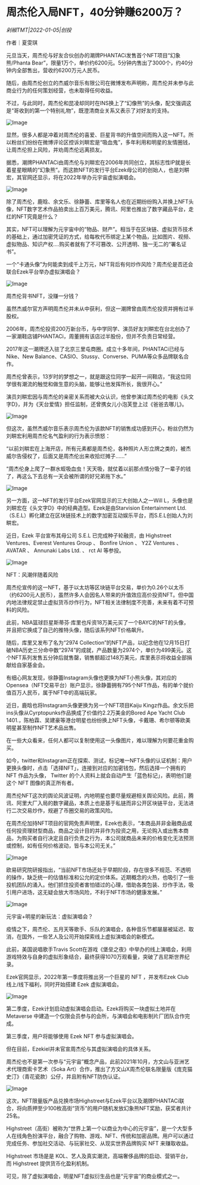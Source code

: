 # 周杰伦入局NFT，40分钟赚6200万？

*剁椒TMT|2022-01-05|创投*

作者｜夏雯琪

元旦当天，周杰伦与好友合伙创办的潮牌PHANTACi发售首个NFT项目“幻象熊/Phanta Bear”，限量1万个，单价约6200元。5分钟内售出了3000个，约40分钟内全部售出，营收约6200万元人民币。

随后，由周杰伦创立的杰威尔音乐有限公司在微博发布声明称，周杰伦并未参与此商业行为的任何策划经营，也未取得任何收益。

不过，与此同时，周杰伦和昆凌却同时在INS换上了“幻像熊”的头像，配文强调这是“哥收到的第一个特别礼物”，既澄清商业关系又表示了对好友的支持。

![Image](https://inews.gtimg.com/newsapp_bt/0/14385544141/641)

显然，很多人都是冲着对周杰伦的喜爱、巨星背书的升值空间而购入这一NFT。所以粉丝们纷纷在微博评论区控诉刘畊宏是“吸血鬼”，多年利用和明星的友情圈钱，让周杰伦担上风险，并劝周杰伦远离损友。

据悉，潮牌PHANTACi由周杰伦与刘畊宏在2006年共同创立，其标志性IP就是长着星星眼睛的“幻象熊”。而这款NFT的发行平台Ezek母公司的创始人，也是刘畊宏，其官网还显示，将在2022年举办元宇宙虚拟演唱会。

![Image](https://inews.gtimg.com/newsapp_bt/0/14385544140/641)

除了周杰伦，鹿晗、余文乐、徐静蕾、库里等名人也在近期纷纷购入并换上NFT头像，NFT数字艺术作品拍卖出上百万美元，腾讯、阿里也推出了数字藏品平台，走红的NFT究竟是什么？

其实，NFT可以理解为元宇宙中的“物品、财产”。相当于在区块链、虚拟货币技术的基础上，通过加密凭证的方式，给每枚代币绑定上某个物品，比如图片、视频、虚拟物品、知识产权….购买者就有了不可篡改、公开透明、独一无二的“署名证书”。

一个“卡通头像”为何能卖到成千上万元，NFT背后有何炒作风险？周杰伦是否还会联合Ezek平台举办虚拟演唱会？

![Image](https://inews.gtimg.com/newsapp_bt/0/14385544123/641)

周杰伦背书NFT，没赚一分钱？

虽然杰威尔官方声明周杰伦并未从中获利，但这一潮牌曾由周杰伦投资并拥有过半股权。

2006年，周杰伦投资200万新台币，与中学同学、演员好友刘畊宏在台北创办了一家潮鞋店铺PHANTACi，周董拥有该店过半股份，但并不负责日常经营。

2017年这一潮牌还入驻了北京三里屯商圈。成立十多年间，PHANTACi已经与Nike、New Balance、CASIO、Stussy、Converse、PUMA等众多品牌联名合作。

周杰伦曾表示，13岁时的梦想之一，就是跟这位同学一起开一间鞋店，“我这位同学很有潮流的触觉和做生意的头脑，能够让他发挥所长，我很开心。”

演员刘畊宏因与周杰伦的亲密关系而被大众认识，他曾参演过周杰伦的电影《头文字D》，并为《天台爱情》担任监制，还曾携女儿小泡芙登上过《爸爸去哪儿》。

![Image](https://inews.gtimg.com/newsapp_bt/0/14385544135/641)

但这次，虽然杰威尔音乐表示周杰伦为该款NFT的销售成功感到开心，粉丝仍然为刘畊宏利用周杰伦名气盈利的行为表示愤怒：

“以前刘畊宏在上海开店，所有元素都是周杰伦，各种照片人形立牌之类的，被杰威尔告侵权了，后面又是周杰伦出来收拾烂摊子……”

“周杰伦身上爬了一群水蛭吸血虫！天天吸，就仗着以前那点情分吸了一辈子的钱了，再这么下去总有一天会被所谓的好兄弟拖下水。”

![Image](https://inews.gtimg.com/newsapp_bt/0/14385544142/641)

另一方面，这一NFT的发行平台Ezek官网显示的三大创始人之一Will L，头像也是刘畊宏在《头文字D》中的经典造型。Ezek是由Starvision Entertainment Ltd.（S.E.L）孵化建立在区块链技术上的数字加密互动娱乐平台，而S.E.L创始人为刘畊宏。

近日，Ezek 平台宣布其母公司 S.E.L 已完成种子轮融资，由 Highstreet Ventures、Everest Ventures Group 、 Bonfire Union 、 Y2Z Ventures 、 AVATAR 、 Annunaki Labs Ltd. 、 rct AI 等参投。

![Image](https://inews.gtimg.com/newsapp_bt/0/14385544129/641)

NFT：风潮伴随着风险

周杰伦宣传的这一NFT，基于以太坊等区块链平台交易，单价为0.26个以太币（约6200元人民币），虽然许多人会因名人带来的升值效应高价投资NFT。但中国内地法律规定禁止虚拟货币炒作行为，NFT相关法律制度不完善，未来有着不可预料的风险。

此前，NBA篮球巨星斯蒂芬·库里也斥资18万美元买了一个BAYC的NFT的头像，并且把它换成了自己的推特头像，随后该系列NFT价格飙升。

随后，库里又发布了名为“2974 Collection”的NFT产品，以纪念他在12月15日打破NBA历史三分命中数“2974”的成就，产品数量为2974个，单价为499美元。这个NFT系列发售五分钟后就售罄，销售额超过148万美元，库里表示将收益全部捐献给自家基金会。

有细心网友发现，徐静蕾Instagram头像也更换为NFT小熊头像，其对应的Opensea（NFT交易平台）账户显示，徐静蕾拥有795个NFT作品，有的单个就价值百万人民币，属于NFT中的高端玩家。

近日，鹿晗也将Instagram头像更换为另一个NFT项目Kaiju Kingz作品。余文乐把ins头像从Cyrptopunks作品换成了价值约2.2万美金的Bored Ape Yacht Club 1401.，陈柏霖、吴建豪等港台明星也纷纷换上NFT头像，卡戴珊、希尔顿等欧美明星甚至制作NFT艺术品出售。

在一些大众看来，任何人都可以复制使用这一头像图片，难以理解为何要花重金购买。

如今，twitter和Instagram正在探索、测试，标记唯一NFT头像的认证机制：用户更换头像时，点击「选择NFT」，连接到对应的加密钱包，然后选择一个拥有的NFT 作品为头像， Twitter 的个人资料上就会自动产生「蓝色标记」，表明他们是这个 NFT 图像的真正所有者。

周杰伦NFT这次的舆论风波证明，内地明星也要尽量规避相关舆论风险。此前，腾讯、阿里大厂入局的数字藏品，本质上也是基于私链而非公开区块链平台，无法进行二次交易炒作，规避了币圈交易的政策风险。

在周杰伦加持NFT项目的官网免责声明里，Ezek也表示，“本商品并非金融商品或任何投资理财型商品，商品之设计目的并非作为投资之用，无论购入或出售本商品，为购买者自行决定且自行负责之行为，本公司就商品未来的价格变化无法预测或控制，如有任何价格波动，皆与本公司无关。”

![Image](https://inews.gtimg.com/newsapp_bt/0/14385544136/641)

欧易研究院研报指出，“当前NFT市场还处于早期阶段，存在很多不规范、不透明的操作，缺乏统一的估值标准和公允的定价体系。近期概念的火热，也吸引了一些投机团队的涌入。他们抓住投资者害怕错过的心理，借助各类包装、炒作手法，吸引用户进场，这无疑会放大市场风险，不利于NFT市场的健康发展。”

![Image](https://inews.gtimg.com/newsapp_bt/0/14385544127/641)

元宇宙+明星的新玩法：虚拟演唱会？

疫情之下，周杰伦、五月天等歌手、乐队的演唱会，各种音乐节都屡屡被延迟、取消，在国外，一些艺人及公司开始探索线上虚拟演唱会的新模式。

此前，美国说唱歌手Travis Scott在游戏《堡垒之夜》中举办的线上演唱会，利用游戏特效与自身的虚拟形象结合，最终获得1070万观看量，突破了吉尼斯世界纪录。

Ezek官网显示，2022年第一季度将推出另一个巨星的 NFT ，并发布Ezek Club 线上/线下福利，同时开始搭建 Ezek 虚拟演唱会。

![Image](https://inews.gtimg.com/newsapp_bt/0/14385544125/641)

第二季度，Ezek计划启动虚拟演唱会启动。Ezek将购买一块虚拟土地并在 Metaverse 中建造一个仅限会员参与的会所，与演唱会和电影制片厂团队合作完成。

第三季度，用户将能够使用 Ezek NFT 参与虚拟演唱会。

但在目前，Ezekiel并未官宣周杰伦与其虚拟演唱会的具体关系。

周杰伦也不是第一次参与“元宇宙”概念产品，此前2021年10月，方文山与亚洲艺术代理商索卡艺术（Soka Art）合作，推出了方文山X周杰伦联名限量版《庞克猫史汀》（青花瓷款）公仔，并且附有NFT防伪认证。

![Image](https://inews.gtimg.com/newsapp_bt/0/14385544150/641)

这次，NFT限量版产品兑换市场Highstreet与Ezek平台以及潮牌PHANTACi联合，将向质押至少100枚高街“货币”的用户随机发放幻象熊NFT奖励，获奖者共计25名。

Highstreet（高街）被称为“世界上第一个以商业为中心的元宇宙”，是一个大型多人在线角色扮演平台，融合了购物、游戏、NFT、传统和加密品牌。用户可以通过完成任务、参加社交活动、与玩家社交、从现实世界品牌购买 NFT 来赚取收益。

Highstreet 市场是是 KOL、艺人及真实潮流，高端奢侈品牌的启动、营销平台，而 Highstreet 提供货币化盈利机制。

可见，除了虚拟演唱会，明星NFT虚拟衍生品也是“元宇宙”的商业模式之一。

